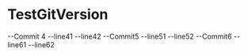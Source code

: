# TestGitVersion

--Commit 4
--line41
--line42
--Commit5
--line51
--line52
--Commit6
--line61
--line62